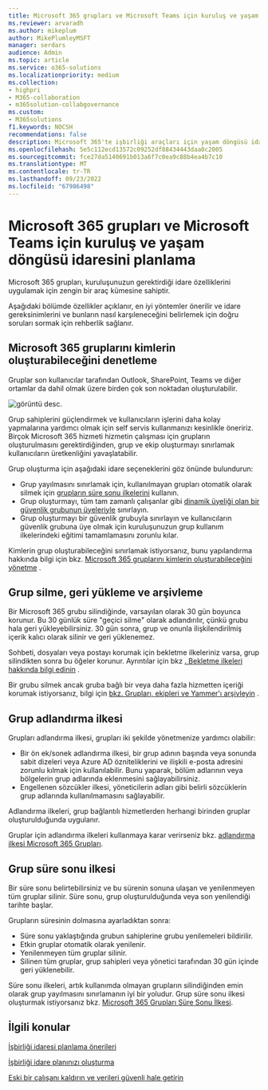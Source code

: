 ```yaml
---
title: Microsoft 365 grupları ve Microsoft Teams için kuruluş ve yaşam döngüsü idaresini planlama
ms.reviewer: arvaradh
ms.author: mikeplum
author: MikePlumleyMSFT
manager: serdars
audience: Admin
ms.topic: article
ms.service: o365-solutions
ms.localizationpriority: medium
ms.collection:
- highpri
- M365-collaboration
- m365solution-collabgovernance
ms.custom:
- M365solutions
f1.keywords: NOCSH
recommendations: false
description: Microsoft 365'te işbirliği araçları için yaşam döngüsü idare seçenekleri hakkında bilgi edin
ms.openlocfilehash: 5e5c112ecd13572c09252df88434443daa0c2005
ms.sourcegitcommit: fce27da5140691b013a6f7c0ea9c88b4ea4b7c10
ms.translationtype: MT
ms.contentlocale: tr-TR
ms.lasthandoff: 09/23/2022
ms.locfileid: "67986498"
---
```

# <a name="plan-organization-and-lifecycle-governance-for-microsoft-365-groups-and-microsoft-teams"></a>Microsoft 365 grupları ve Microsoft Teams için kuruluş ve yaşam döngüsü idaresini planlama

Microsoft 365 grupları, kuruluşunuzun gerektirdiği idare özelliklerini uygulamak için zengin bir araç kümesine sahiptir. 

Aşağıdaki bölümde özellikler açıklanır, en iyi yöntemler önerilir ve idare gereksinimlerini ve bunların nasıl karşıleneceğini belirlemek için doğru soruları sormak için rehberlik sağlanır.

## <a name="control-who-can-create-microsoft-365-groups"></a>Microsoft 365 gruplarını kimlerin oluşturabileceğini denetleme

Gruplar son kullanıcılar tarafından Outlook, SharePoint, Teams ve diğer ortamlar da dahil olmak üzere birden çok son noktadan oluşturulabilir.

![görüntü desc.](../media/04.png)

Grup sahiplerini güçlendirmek ve kullanıcıların işlerini daha kolay yapmalarına yardımcı olmak için self servis kullanmanızı kesinlikle öneririz. Birçok Microsoft 365 hizmeti hizmetin çalışması için grupların oluşturulmasını gerektirdiğinden, grup ve ekip oluşturmayı sınırlamak kullanıcıların üretkenliğini yavaşlatabilir.

Grup oluşturma için aşağıdaki idare seçeneklerini göz önünde bulundurun:

- Grup yayılmasını sınırlamak için, kullanılmayan grupları otomatik olarak silmek için [grupların süre sonu ilkelerini](microsoft-365-groups-expiration-policy.md) kullanın.
- Grup oluşturmayı, tüm tam zamanlı çalışanlar gibi [dinamik üyeliği olan bir güvenlik grubunun üyeleriyle](/azure/active-directory/users-groups-roles/groups-create-rule) sınırlayın.
- Grup oluşturmayı bir güvenlik grubuyla sınırlayın ve kullanıcıların güvenlik grubuna üye olmak için kuruluşunuzun grup kullanım ilkelerindeki eğitimi tamamlamasını zorunlu kılar.

Kimlerin grup oluşturabileceğini sınırlamak istiyorsanız, bunu yapılandırma hakkında bilgi için bkz. [Microsoft 365 gruplarını kimlerin oluşturabileceğini yönetme](manage-creation-of-groups.md) .

## <a name="group-delete-restore-and-archiving"></a>Grup silme, geri yükleme ve arşivleme

Bir Microsoft 365 grubu silindiğinde, varsayılan olarak 30 gün boyunca korunur. Bu 30 günlük süre "geçici silme" olarak adlandırılır, çünkü grubu hala geri yükleyebilirsiniz. 30 gün sonra, grup ve onunla ilişkilendirilmiş içerik kalıcı olarak silinir ve geri yüklenemez.

Sohbeti, dosyaları veya postayı korumak için bekletme ilkeleriniz varsa, grup silindikten sonra bu öğeler korunur. Ayrıntılar için bkz [. Bekletme ilkeleri hakkında bilgi edinin](../compliance/retention.md) .

Bir grubu silmek ancak gruba bağlı bir veya daha fazla hizmetten içeriği korumak istiyorsanız, bilgi için [bkz. Grupları, ekipleri ve Yammer'ı arşivleyin](end-life-cycle-groups-teams-sites-yammer.md) .

## <a name="group-naming-policy"></a>Grup adlandırma ilkesi

Grupları adlandırma ilkesi, grupları iki şekilde yönetmenize yardımcı olabilir:

- Bir ön ek/sonek adlandırma ilkesi, bir grup adının başında veya sonunda sabit dizeleri veya Azure AD özniteliklerini ve ilişkili e-posta adresini zorunlu kılmak için kullanılabilir. Bunu yaparak, bölüm adlarının veya bölgelerin grup adlarında eklenmesini sağlayabilirsiniz.
- Engellenen sözcükler ilkesi, yöneticilerin adları gibi belirli sözcüklerin grup adlarında kullanılmamasını sağlayabilir.

Adlandırma ilkeleri, grup bağlantılı hizmetlerden herhangi birinden gruplar oluşturulduğunda uygulanır.

Gruplar için adlandırma ilkeleri kullanmaya karar verirseniz bkz. [adlandırma ilkesi Microsoft 365 Grupları](groups-naming-policy.md).

## <a name="group-expiration-policy"></a>Grup süre sonu ilkesi

Bir süre sonu belirtebilirsiniz ve bu sürenin sonuna ulaşan ve yenilenmeyen tüm gruplar silinir. Süre sonu, grup oluşturulduğunda veya son yenilendiği tarihte başlar.

Grupların süresinin dolmasına ayarladıktan sonra:
- Süre sonu yaklaştığında grubun sahiplerine grubu yenilemeleri bildirilir.
- Etkin gruplar otomatik olarak yenilenir.
- Yenilenmeyen tüm gruplar silinir.
- Silinen tüm gruplar, grup sahipleri veya yönetici tarafından 30 gün içinde geri yüklenebilir.

Süre sonu ilkeleri, artık kullanımda olmayan grupların silindiğinden emin olarak grup yayılmasını sınırlamanın iyi bir yoludur. Grup süre sonu ilkesi oluşturmak istiyorsanız bkz. [Microsoft 365 Grupları Süre Sonu İlkesi](microsoft-365-groups-expiration-policy.md).

## <a name="related-topics"></a>İlgili konular

[İşbirliği idaresi planlama önerileri](collaboration-governance-overview.md#collaboration-governance-planning-recommendations)

[İşbirliği idare planınızı oluşturma](collaboration-governance-first.md)

[Eski bir çalışanı kaldırın ve verileri güvenli hale getirin](/microsoft-365/admin/add-users/remove-former-employee)
